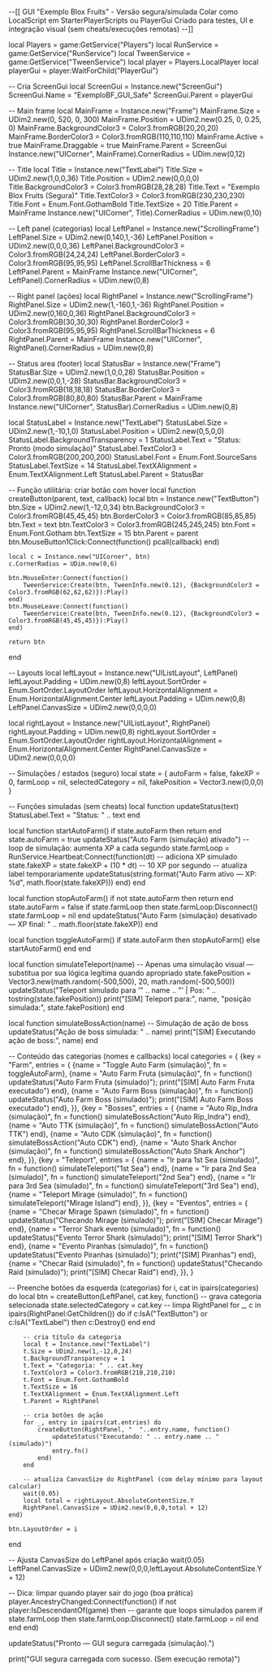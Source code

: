 --[[
GUI "Exemplo Blox Fruits" - Versão segura/simulada
Colar como LocalScript em StarterPlayerScripts ou PlayerGui
Criado para testes, UI e integração visual (sem cheats/execuções remotas)
--]]

local Players = game:GetService("Players")
local RunService = game:GetService("RunService")
local TweenService = game:GetService("TweenService")
local player = Players.LocalPlayer
local playerGui = player:WaitForChild("PlayerGui")

-- Cria ScreenGui
local ScreenGui = Instance.new("ScreenGui")
ScreenGui.Name = "ExemploBF_GUI_Safe"
ScreenGui.Parent = playerGui

-- Main frame
local MainFrame = Instance.new("Frame")
MainFrame.Size = UDim2.new(0, 520, 0, 300)
MainFrame.Position = UDim2.new(0.25, 0, 0.25, 0)
MainFrame.BackgroundColor3 = Color3.fromRGB(20,20,20)
MainFrame.BorderColor3 = Color3.fromRGB(110,110,110)
MainFrame.Active = true
MainFrame.Draggable = true
MainFrame.Parent = ScreenGui
Instance.new("UICorner", MainFrame).CornerRadius = UDim.new(0,12)

-- Title
local Title = Instance.new("TextLabel")
Title.Size = UDim2.new(1,0,0,36)
Title.Position = UDim2.new(0,0,0,0)
Title.BackgroundColor3 = Color3.fromRGB(28,28,28)
Title.Text = "Exemplo Blox Fruits (Segura)"
Title.TextColor3 = Color3.fromRGB(230,230,230)
Title.Font = Enum.Font.GothamBold
Title.TextSize = 20
Title.Parent = MainFrame
Instance.new("UICorner", Title).CornerRadius = UDim.new(0,10)

-- Left panel (categorias)
local LeftPanel = Instance.new("ScrollingFrame")
LeftPanel.Size = UDim2.new(0,140,1,-36)
LeftPanel.Position = UDim2.new(0,0,0,36)
LeftPanel.BackgroundColor3 = Color3.fromRGB(24,24,24)
LeftPanel.BorderColor3 = Color3.fromRGB(95,95,95)
LeftPanel.ScrollBarThickness = 6
LeftPanel.Parent = MainFrame
Instance.new("UICorner", LeftPanel).CornerRadius = UDim.new(0,8)

-- Right panel (ações)
local RightPanel = Instance.new("ScrollingFrame")
RightPanel.Size = UDim2.new(1,-160,1,-36)
RightPanel.Position = UDim2.new(0,160,0,36)
RightPanel.BackgroundColor3 = Color3.fromRGB(30,30,30)
RightPanel.BorderColor3 = Color3.fromRGB(95,95,95)
RightPanel.ScrollBarThickness = 6
RightPanel.Parent = MainFrame
Instance.new("UICorner", RightPanel).CornerRadius = UDim.new(0,8)

-- Status area (footer)
local StatusBar = Instance.new("Frame")
StatusBar.Size = UDim2.new(1,0,0,28)
StatusBar.Position = UDim2.new(0,0,1,-28)
StatusBar.BackgroundColor3 = Color3.fromRGB(18,18,18)
StatusBar.BorderColor3 = Color3.fromRGB(80,80,80)
StatusBar.Parent = MainFrame
Instance.new("UICorner", StatusBar).CornerRadius = UDim.new(0,8)

local StatusLabel = Instance.new("TextLabel")
StatusLabel.Size = UDim2.new(1,-10,1,0)
StatusLabel.Position = UDim2.new(0,5,0,0)
StatusLabel.BackgroundTransparency = 1
StatusLabel.Text = "Status: Pronto (modo simulação)"
StatusLabel.TextColor3 = Color3.fromRGB(200,200,200)
StatusLabel.Font = Enum.Font.SourceSans
StatusLabel.TextSize = 14
StatusLabel.TextXAlignment = Enum.TextXAlignment.Left
StatusLabel.Parent = StatusBar

-- Função utilitária: criar botão com hover
local function createButton(parent, text, callback)
	local btn = Instance.new("TextButton")
	btn.Size = UDim2.new(1,-12,0,34)
	btn.BackgroundColor3 = Color3.fromRGB(45,45,45)
	btn.BorderColor3 = Color3.fromRGB(85,85,85)
	btn.Text = text
	btn.TextColor3 = Color3.fromRGB(245,245,245)
	btn.Font = Enum.Font.Gotham
	btn.TextSize = 15
	btn.Parent = parent
	btn.MouseButton1Click:Connect(function()
		pcall(callback)
	end)

	local c = Instance.new("UICorner", btn)
	c.CornerRadius = UDim.new(0,6)

	btn.MouseEnter:Connect(function()
		TweenService:Create(btn, TweenInfo.new(0.12), {BackgroundColor3 = Color3.fromRGB(62,62,62)}):Play()
	end)
	btn.MouseLeave:Connect(function()
		TweenService:Create(btn, TweenInfo.new(0.12), {BackgroundColor3 = Color3.fromRGB(45,45,45)}):Play()
	end)

	return btn
end

-- Layouts
local leftLayout = Instance.new("UIListLayout", LeftPanel)
leftLayout.Padding = UDim.new(0,8)
leftLayout.SortOrder = Enum.SortOrder.LayoutOrder
leftLayout.HorizontalAlignment = Enum.HorizontalAlignment.Center
leftLayout.Padding = UDim.new(0,8)
LeftPanel.CanvasSize = UDim2.new(0,0,0,0)

local rightLayout = Instance.new("UIListLayout", RightPanel)
rightLayout.Padding = UDim.new(0,8)
rightLayout.SortOrder = Enum.SortOrder.LayoutOrder
rightLayout.HorizontalAlignment = Enum.HorizontalAlignment.Center
RightPanel.CanvasSize = UDim2.new(0,0,0,0)

-- Simulações / estados (seguro)
local state = {
	autoFarm = false,
	fakeXP = 0,
	farmLoop = nil,
	selectedCategory = nil,
	fakePosition = Vector3.new(0,0,0)
}

-- Funções simuladas (sem cheats)
local function updateStatus(text)
	StatusLabel.Text = "Status: " .. text
end

local function startAutoFarm()
	if state.autoFarm then return end
	state.autoFarm = true
	updateStatus("Auto Farm (simulação) ativado")
	-- loop de simulação: aumenta XP a cada segundo
	state.farmLoop = RunService.Heartbeat:Connect(function(dt)
		-- adiciona XP simulado
		state.fakeXP = state.fakeXP + (10 * dt) -- 10 XP por segundo
		-- atualiza label temporariamente
		updateStatus(string.format("Auto Farm ativo — XP: %d", math.floor(state.fakeXP)))
	end)
end

local function stopAutoFarm()
	if not state.autoFarm then return end
	state.autoFarm = false
	if state.farmLoop then
		state.farmLoop:Disconnect()
		state.farmLoop = nil
	end
	updateStatus("Auto Farm (simulação) desativado — XP final: " .. math.floor(state.fakeXP))
end

local function toggleAutoFarm()
	if state.autoFarm then stopAutoFarm() else startAutoFarm() end
end

local function simulateTeleport(name)
	-- Apenas uma simulação visual — substitua por sua lógica legítima quando apropriado
	state.fakePosition = Vector3.new(math.random(-500,500), 20, math.random(-500,500))
	updateStatus("Teleport simulado para '" .. name .. "' | Pos: " .. tostring(state.fakePosition))
	print("[SIM] Teleport para:", name, "posição simulada:", state.fakePosition)
end

local function simulateBossAction(name)
	-- Simulação de ação de boss
	updateStatus("Ação de boss simulada: " .. name)
	print("[SIM] Executando ação de boss:", name)
end

-- Conteúdo das categorias (nomes e callbacks)
local categories = {
	{key = "Farm", entries = {
		{name = "Toggle Auto Farm (simulação)", fn = toggleAutoFarm},
		{name = "Auto Farm Fruta (simulação)", fn = function() updateStatus("Auto Farm Fruta (simulado)"); print("[SIM] Auto Farm Fruta executado") end},
		{name = "Auto Farm Boss (simulação)", fn = function() updateStatus("Auto Farm Boss (simulado)"); print("[SIM] Auto Farm Boss executado") end},
	}},
	{key = "Bosses", entries = {
		{name = "Auto Rip_Indra (simulação)", fn = function() simulateBossAction("Auto Rip_Indra") end},
		{name = "Auto TTK (simulação)", fn = function() simulateBossAction("Auto TTK") end},
		{name = "Auto CDK (simulação)", fn = function() simulateBossAction("Auto CDK") end},
		{name = "Auto Shark Anchor (simulação)", fn = function() simulateBossAction("Auto Shark Anchor") end},
	}},
	{key = "Teleport", entries = {
		{name = "Ir para 1st Sea (simulado)", fn = function() simulateTeleport("1st Sea") end},
		{name = "Ir para 2nd Sea (simulado)", fn = function() simulateTeleport("2nd Sea") end},
		{name = "Ir para 3rd Sea (simulado)", fn = function() simulateTeleport("3rd Sea") end},
		{name = "Teleport Mirage (simulado)", fn = function() simulateTeleport("Mirage Island") end},
	}},
	{key = "Eventos", entries = {
		{name = "Checar Mirage Spawn (simulado)", fn = function() updateStatus("Checando Mirage (simulado)"); print("[SIM] Checar Mirage") end},
		{name = "Terror Shark evento (simulado)", fn = function() updateStatus("Evento Terror Shark (simulado)"); print("[SIM] Terror Shark") end},
		{name = "Evento Piranhas (simulado)", fn = function() updateStatus("Evento Piranhas (simulado)"); print("[SIM] Piranhas") end},
		{name = "Checar Raid (simulado)", fn = function() updateStatus("Checando Raid (simulado)"); print("[SIM] Checar Raid") end},
	}},
}

-- Preenche botões da esquerda (categorias)
for i, cat in ipairs(categories) do
	local btn = createButton(LeftPanel, cat.key, function()
		-- grava categoria selecionada
		state.selectedCategory = cat.key
		-- limpa RightPanel
		for _, c in ipairs(RightPanel:GetChildren()) do
			if c:IsA("TextButton") or c:IsA("TextLabel") then
				c:Destroy()
			end
		end

		-- cria título da categoria
		local t = Instance.new("TextLabel")
		t.Size = UDim2.new(1,-12,0,24)
		t.BackgroundTransparency = 1
		t.Text = "Categoria: " .. cat.key
		t.TextColor3 = Color3.fromRGB(210,210,210)
		t.Font = Enum.Font.GothamBold
		t.TextSize = 16
		t.TextXAlignment = Enum.TextXAlignment.Left
		t.Parent = RightPanel

		-- cria botões de ação
		for _, entry in ipairs(cat.entries) do
			createButton(RightPanel, "  "..entry.name, function()
				updateStatus("Executando: " .. entry.name .. " (simulado)")
				entry.fn()
			end)
		end

		-- atualiza CanvasSize do RightPanel (com delay mínimo para layout calcular)
		wait(0.05)
		local total = rightLayout.AbsoluteContentSize.Y
		RightPanel.CanvasSize = UDim2.new(0,0,0,total + 12)
	end)

	btn.LayoutOrder = i
end

-- Ajusta CanvasSize do LeftPanel após criação
wait(0.05)
LeftPanel.CanvasSize = UDim2.new(0,0,0,leftLayout.AbsoluteContentSize.Y + 12)

-- Dica: limpar quando player sair do jogo (boa prática)
player.AncestryChanged:Connect(function()
	if not player:IsDescendantOf(game) then
		-- garante que loops simulados parem
		if state.farmLoop then
			state.farmLoop:Disconnect()
			state.farmLoop = nil
		end
	end
end)

updateStatus("Pronto — GUI segura carregada (simulação).")

print("GUI segura carregada com sucesso. (Sem execução remota)")
